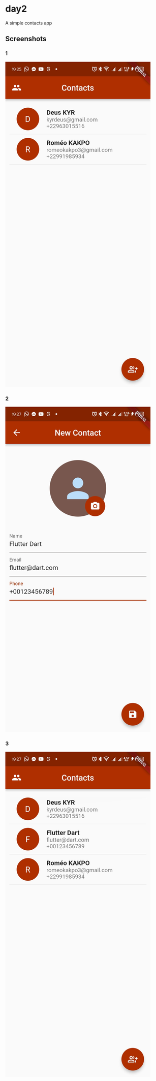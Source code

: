 # day2

A simple contacts app

## Screenshots

### 1

![image](assets/3.jpg)

### 2

![image](assets/4.jpg)

### 3

![image](assets/5.jpg)
